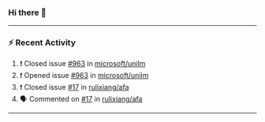 ### Hi there 👋

 <!-- ![Lixiang's github stats](https://github-readme-stats.vercel.app/api?username=rulixiang&show_icons=true)  ![](https://github-readme-stats.vercel.app/api/top-langs/?username=rulixiang&layout=compact&theme=buefy&hide_border=true)  -->

---

### :zap: Recent Activity
<!--START_SECTION:activity-->
1. ❗️ Closed issue [#963](https://github.com/microsoft/unilm/issues/963) in [microsoft/unilm](https://github.com/microsoft/unilm)
2. ❗️ Opened issue [#963](https://github.com/microsoft/unilm/issues/963) in [microsoft/unilm](https://github.com/microsoft/unilm)
3. ❗️ Closed issue [#17](https://github.com/rulixiang/afa/issues/17) in [rulixiang/afa](https://github.com/rulixiang/afa)
4. 🗣 Commented on [#17](https://github.com/rulixiang/afa/issues/17) in [rulixiang/afa](https://github.com/rulixiang/afa)
<!--END_SECTION:activity-->

---
